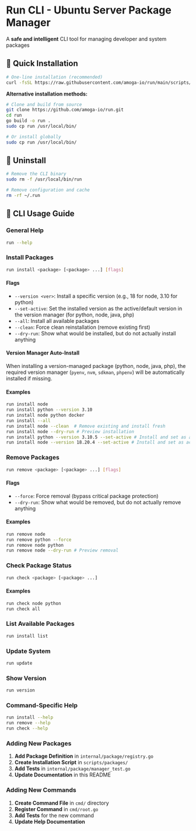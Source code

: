 # Run CLI - Ubuntu Server Package Manager

A **safe and intelligent** CLI tool for managing developer and system packages

## 🚀 Quick Installation

```bash
# One-line installation (recommended)
curl -fsSL https://raw.githubusercontent.com/amoga-io/run/main/scripts/install.sh | bash
```

**Alternative installation methods:**

```bash
# Clone and build from source
git clone https://github.com/amoga-io/run.git
cd run
go build -o run .
sudo cp run /usr/local/bin/

# Or install globally
sudo cp run /usr/local/bin/
```

## 🧹 Uninstall

```bash
# Remove the CLI binary
sudo rm -f /usr/local/bin/run

# Remove configuration and cache
rm -rf ~/.run
```

## 📖 CLI Usage Guide

### **General Help**

```bash
run --help
```

### **Install Packages**

```bash
run install <package> [<package> ...] [flags]
```

#### Flags

- `--version <ver>`: Install a specific version (e.g., 18 for node, 3.10 for python)
- `--set-active`: Set the installed version as the active/default version in the version manager (for python, node, java, php)
- `--all`: Install all available packages
- `--clean`: Force clean reinstallation (remove existing first)
- `--dry-run`: Show what would be installed, but do not actually install anything

#### Version Manager Auto-Install

When installing a version-managed package (python, node, java, php), the required version manager (`pyenv`, `nvm`, `sdkman`, `phpenv`) will be automatically installed if missing.

#### Examples

```bash
run install node
run install python --version 3.10
run install node python docker
run install --all
run install node --clean  # Remove existing and install fresh
run install node --dry-run # Preview installation
run install python --version 3.10.5 --set-active # Install and set as active
run install node --version 18.20.4 --set-active # Install and set as active
```

### **Remove Packages**

```bash
run remove <package> [<package> ...] [flags]
```

#### Flags

- `--force`: Force removal (bypass critical package protection)
- `--dry-run`: Show what would be removed, but do not actually remove anything

#### Examples

```bash
run remove node
run remove python --force
run remove node python
run remove node --dry-run # Preview removal
```

### **Check Package Status**

```bash
run check <package> [<package> ...]
```

#### Examples

```bash
run check node python
run check all
```

### **List Available Packages**

```bash
run install list
```

### **Update System**

```bash
run update
```

### **Show Version**

```bash
run version
```

### **Command-Specific Help**

```bash
run install --help
run remove --help
run check --help
```

### **Adding New Packages**

1. **Add Package Definition** in `internal/package/registry.go`
2. **Create Installation Script** in `scripts/packages/`
3. **Add Tests** in `internal/package/manager_test.go`
4. **Update Documentation** in this README

### **Adding New Commands**

1. **Create Command File** in `cmd/` directory
2. **Register Command** in `cmd/root.go`
3. **Add Tests** for the new command
4. **Update Help Documentation**
